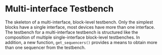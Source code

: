 Multi-interface Testbench
=========================

The skeleton of a multi-interface, block-level testbench.  Only the
simplest blocks have a single interface, most devices have more than
one interface.  The testbench for a multi-interface testbench is
structured like the composition of multiple single-interface
block-level testbenches. In addition, a new function,
`get_sequencers()` provides a means to obtain more than one sequencer
from the testbench.
